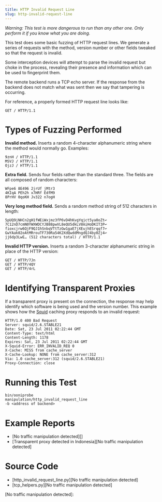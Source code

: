 ```yaml
---
title: HTTP Invalid Request Line
slug: http-invalid-request-line
---
```



*Warning: This test is more dangerous to run than any other one. Only
perform it if you know what you are doing.*

This test does some basic fuzzing of HTTP request lines. We generate a
series of requests with the method, version number or other fields
tweaked so that the request is invalid.

Some interception devices will attempt to parse the invalid request but
choke in the process, revealing their presence and information which can
be used to fingerprint them.

The remote backend runs a TCP echo server. If the response from the
backend does not match what was sent then we say that tampering is
occurring.

For reference, a properly formed HTTP request line looks like:

    GET / HTTP/1.1

Types of Fuzzing Performed
==========================

**Invalid method.** Inserts a random 4-character alphanumeric string
where the method would normally go. Examples:

    9znH / HTTP/1.1
    MSVJ / HTTP/1.1
    OjzJ / HTTP/1.1

**Extra field.** Sends four fields rather than the standard three. The
fields are all composed of random characters:

    WFpe6 8E496 2jrUf jMtr3
    4KIqA PEh2h x7HRf EdfM9
    8PrHV 0qoKH Jv322 n7ogH

**Very long method field.** Sends a random method string of 512
characters in length:

    5pUQ9jNHCn2gH1fWEiWxjmz3fP6vD4hKvgYqjct5ya0oZt↩
    7C12nD7cmN0YWXWDCYJB88pwVL8eQU5dkLV8miHoDKIT3P↩
    fioxcjrw6QjF9QJ1hSnbqVTtTzGw1gaE7jXEujhESrqqf7↩
    GwYAak02oAtMRrouTF730Ra54K2XdQwddMngdQJ4by0Zj4↩
    jj6dp3LwE… (512 characters total) / HTTP/1.1

**Invalid HTTP version.** Inserts a random 3-character alphanumeric
string in place of the HTTP version:

    GET / HTTP/7Jn
    GET / HTTP/4QY
    GET / HTTP/4rL

Identifying Transparent Proxies
===============================

If a transparent proxy is present on the connection, the response may
help identify which software is being used and the version number. This
example shows how the [Squid][] caching proxy responds to an invalid
request:

    HTTP/1.0 400 Bad Request
    Server: squid/2.6.STABLE21
    Date: Sat, 23 Jul 2011 02:22:44 GMT
    Content-Type: text/html
    Content-Length: 1178
    Expires: Sat, 23 Jul 2011 02:22:44 GMT
    X-Squid-Error: ERR_INVALID_REQ 0
    X-Cache: MISS from cache_server
    X-Cache-Lookup: NONE from cache_server:312
    Via: 1.0 cache_server:312 (squid/2.6.STABLE21)
    Proxy-Connection: close

Running this Test
=================

    bin/ooniprobe
    manipulation/http_invalid_request_line
    -b <address of backend>

Example Reports
===============

-   [No traffic manipulation detected][]
-   [Transparent proxy detected in Indonesia][No traffic manipulation
    detected]

Source Code
===========

-   [http\_invalid\_request\_line.py][No traffic manipulation detected]
-   [tcp\_helpers.py][No traffic manipulation detected]

  [Squid]: http://www.squid-cache.org
  [No traffic manipulation detected]: 

